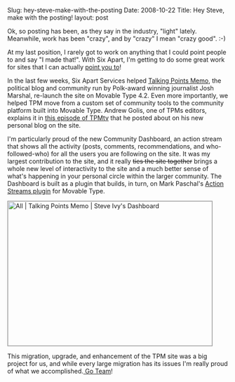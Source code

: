 Slug: hey-steve-make-with-the-posting
Date: 2008-10-22
Title: Hey Steve, make with the posting!
layout: post

Ok, so posting has been, as they say in the industry, "light" lately. Meanwhile, work has been "crazy", and by "crazy" I mean "crazy good". :-)

At my last position, I rarely got to work on anything that I could point people to and say "I made that!". With Six Apart, I'm getting to do some great work for sites that I can actually [point you to](http://talkingpointsmemo.com)!

In the last few weeks, Six Apart Services helped [Talking Points Memo](http://talkingpointsmemo.com), the political blog and community run by Polk-award winning journalist Josh Marshal, re-launch the site on Movable Type 4.2. Even more importantly, we helped TPM move from a custom set of community tools to the community platform built into Movable Type. Andrew Golis, one of TPMs editors, explains it in [this episode of TPMtv](http://www.talkingpointsmemo.com/talk/blogs/agolis/2008/10/tpmtv-explains-mytpm.php) that he posted about on his new personal blog on the site.

I'm particularly proud of the new Community Dashboard, an action stream that shows all the activity (posts, comments, recommendations, and who-followed-who) for all the users you are following on the site. It was my largest contribution to the site, and it really <span style="text-decoration: line-through;">ties the site together</span> brings a whole new level of interactivity to the site and a much better sense of what's happening in your personal circle within the larger community. The Dashboard is built as a plugin that builds, in turn, on Mark Paschal's [Action Streams plugin](http://plugins.movabletype.org/action-streams/) for Movable Type.

<a href="http://www.flickr.com/photos/redmonk/2961837825/" title="All | Talking Points Memo | Steve Ivy's Dashboard by redmonk, on Flickr"><img  alt="All | Talking Points Memo | Steve Ivy's Dashboard" class="at-xid-6a010534988cd3970b0120a5b36849970c " height="330" src="http://steveivy.typepad.com/.a/6a010534988cd3970b0120a5b36849970c-pi" style="border: 1px solid #999;" width="466" /></a>

This migration, upgrade, and enhancement of the TPM site was a big project for us, and while every large migration has its issues I'm really proud of what we accomplished.[ Go Team](http://www.sixapart.com/services/)!
